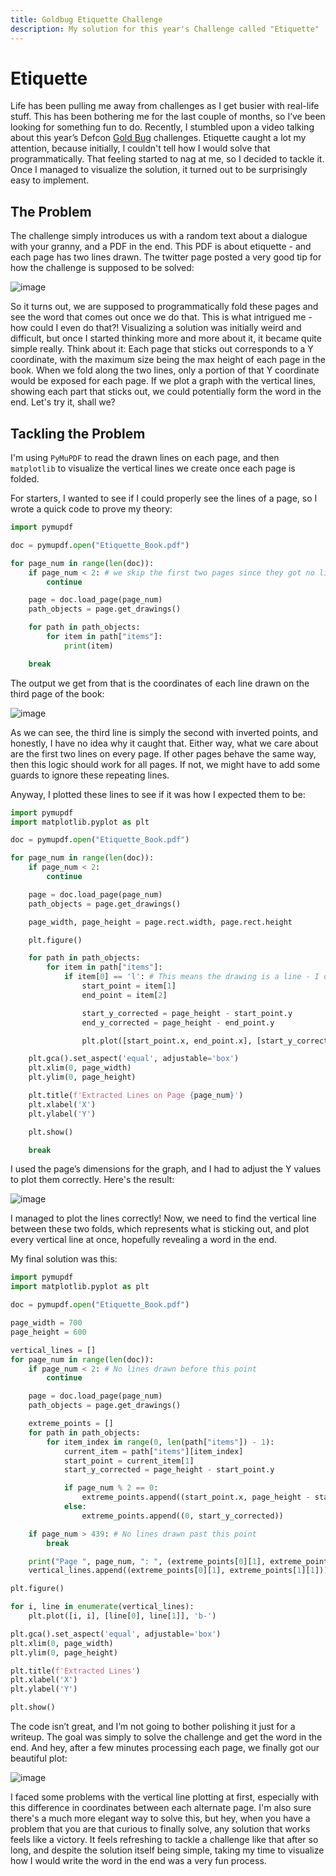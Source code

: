 ```yaml
---
title: Goldbug Etiquette Challenge
description: My solution for this year's Challenge called "Etiquette"
---
```


# Etiquette
Life has been pulling me away from challenges as I get busier with real-life stuff. This has been bothering me for the last couple of months, so I’ve been looking for something fun to do. Recently, I stumbled upon a video talking about this year’s Defcon [Gold Bug](https://bbs.goldbug.cryptovillage.org/puzzles.html) challenges. Etiquette caught a lot my attention, because initially, I couldn't tell how I would solve that programmatically. That feeling started to nag at me, so I decided to tackle it. Once I managed to visualize the solution, it turned out to be surprisingly easy to implement.

## The Problem
The challenge simply introduces us with a random text about a dialogue with your granny, and a PDF in the end. This PDF is about etiquette - and each page has two lines drawn. The twitter page posted a very good tip for how the challenge is supposed to be solved:

![image](https://github.com/user-attachments/assets/aaea8e29-3777-4022-b289-be90c417af02)

So it turns out, we are supposed to programmatically fold these pages and see the word that comes out once we do that. This is what intrigued me - how could I even do that?! Visualizing a solution was initially weird and difficult, but once I started thinking more and more about it, it became quite simple really. 
Think about it: Each page that sticks out corresponds to a Y coordinate, with the maximum size being the max height of each page in the book. When we fold along the two lines, only a portion of that Y coordinate would be exposed for each page. If we plot a graph with the vertical lines, showing each part that sticks out, we could potentially form the word in the end. Let's try it, shall we?

## Tackling the Problem
I'm using `PyMuPDF` to read the drawn lines on each page, and then `matplotlib` to visualize the vertical lines we create once each page is folded.

For starters, I wanted to see if I could properly see the lines of a page, so I wrote a quick code to prove my theory:
```py
import pymupdf

doc = pymupdf.open("Etiquette_Book.pdf")

for page_num in range(len(doc)):
	if page_num < 2: # we skip the first two pages since they got no lines drawn
		continue

	page = doc.load_page(page_num)
	path_objects = page.get_drawings()

	for path in path_objects:
		for item in path["items"]:
			print(item)

	break
```
The output we get from that is the coordinates of each line drawn on the third page of the book:

![image](https://github.com/user-attachments/assets/6372410d-3e77-4927-9785-d8cb806be7ba)

As we can see, the third line is simply the second with inverted points, and honestly, I have no idea why it caught that. Either way, what we care about are the first two lines on every page. If other pages behave the same way, then this logic should work for all pages. If not, we might have to add some guards to ignore these repeating lines.

Anyway, I plotted these lines to see if it was how I expected them to be:
```py
import pymupdf
import matplotlib.pyplot as plt

doc = pymupdf.open("Etiquette_Book.pdf")

for page_num in range(len(doc)):
	if page_num < 2:
		continue

	page = doc.load_page(page_num)
	path_objects = page.get_drawings()

	page_width, page_height = page.rect.width, page.rect.height

	plt.figure()

	for path in path_objects:
		for item in path["items"]:
			if item[0] == 'l': # This means the drawing is a line - I don't think we will have any trouble without that, but anyway
				start_point = item[1]
				end_point = item[2]

				start_y_corrected = page_height - start_point.y
				end_y_corrected = page_height - end_point.y

				plt.plot([start_point.x, end_point.x], [start_y_corrected, end_y_corrected], 'r-')

	plt.gca().set_aspect('equal', adjustable='box')
	plt.xlim(0, page_width)
	plt.ylim(0, page_height)

	plt.title(f'Extracted Lines on Page {page_num}')
	plt.xlabel('X')
	plt.ylabel('Y')

	plt.show()

	break
```
I used the page’s dimensions for the graph, and I had to adjust the Y values to plot them correctly. Here's the result:

![image](https://github.com/user-attachments/assets/9baaf3ca-0d3f-4e7d-b5a8-9751cef49024)

I managed to plot the lines correctly! Now, we need to find the vertical line between these two folds, which represents what is sticking out, and plot every vertical line at once, hopefully revealing a word in the end.

My final solution was this:
```py
import pymupdf
import matplotlib.pyplot as plt

doc = pymupdf.open("Etiquette_Book.pdf")

page_width = 700
page_height = 600

vertical_lines = []
for page_num in range(len(doc)):
	if page_num < 2: # No lines drawn before this point
		continue

	page = doc.load_page(page_num)
	path_objects = page.get_drawings()

	extreme_points = []
	for path in path_objects:
		for item_index in range(0, len(path["items"]) - 1):
			current_item = path["items"][item_index]
			start_point = current_item[1]
			start_y_corrected = page_height - start_point.y

			if page_num % 2 == 0:
				extreme_points.append((start_point.x, page_height - start_point.y))
			else:
				extreme_points.append((0, start_y_corrected))

	if page_num > 439: # No lines drawn past this point
		break

	print("Page ", page_num, ": ", (extreme_points[0][1], extreme_points[1][1]))
	vertical_lines.append((extreme_points[0][1], extreme_points[1][1]))

plt.figure()

for i, line in enumerate(vertical_lines):
	plt.plot([i, i], [line[0], line[1]], 'b-')

plt.gca().set_aspect('equal', adjustable='box')
plt.xlim(0, page_width)
plt.ylim(0, page_height)

plt.title(f'Extracted Lines')
plt.xlabel('X')
plt.ylabel('Y')

plt.show()
```
The code isn’t great, and I’m not going to bother polishing it just for a writeup. The goal was simply to solve the challenge and get the word in the end. And hey, after a few minutes processing each page, we finally got our beautiful plot:

![image](https://github.com/user-attachments/assets/562caa94-cffb-430b-aa71-68323ec8c990)

I faced some problems with the vertical line plotting at first, especially with this difference in coordinates between each alternate page. I'm also sure there's a much more elegant way to solve this, but hey, when you have a problem that you are that curious to finally solve, any solution that works feels like a victory.
It feels refreshing to tackle a challenge like that after so long, and despite the solution itself being simple, taking my time to visualize how I would write the word in the end was a very fun process.
